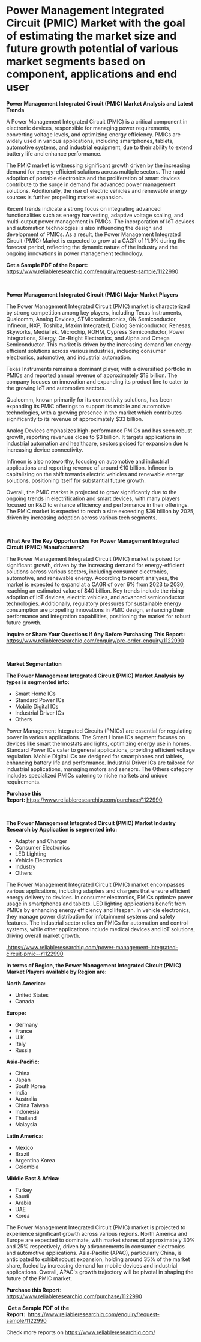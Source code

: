 <p><h1>Power Management Integrated Circuit (PMIC) Market with the goal of estimating the market size and future growth potential of various market segments based on component, applications and end user</h1></p><p><strong>Power Management Integrated Circuit (PMIC) Market Analysis and Latest Trends</strong></p>
<p><p>A Power Management Integrated Circuit (PMIC) is a critical component in electronic devices, responsible for managing power requirements, converting voltage levels, and optimizing energy efficiency. PMICs are widely used in various applications, including smartphones, tablets, automotive systems, and industrial equipment, due to their ability to extend battery life and enhance performance.</p><p>The PMIC market is witnessing significant growth driven by the increasing demand for energy-efficient solutions across multiple sectors. The rapid adoption of portable electronics and the proliferation of smart devices contribute to the surge in demand for advanced power management solutions. Additionally, the rise of electric vehicles and renewable energy sources is further propelling market expansion.</p><p>Recent trends indicate a strong focus on integrating advanced functionalities such as energy harvesting, adaptive voltage scaling, and multi-output power management in PMICs. The incorporation of IoT devices and automation technologies is also influencing the design and development of PMICs. As a result, the Power Management Integrated Circuit (PMIC) Market is expected to grow at a CAGR of 11.9% during the forecast period, reflecting the dynamic nature of the industry and the ongoing innovations in power management technology.</p></p>
<p><strong>Get a Sample PDF of the Report:&nbsp;</strong> <a href="https://www.reliableresearchiq.com/enquiry/request-sample/1122990?utm_campaign=3513&utm_medium=2&utm_source=Github&utm_content=ia&utm_term=07042025&utm_id=power-management-integrated-circuit-pmic">https://www.reliableresearchiq.com/enquiry/request-sample/1122990</a></p>
<p>&nbsp;</p>
<p><strong>Power Management Integrated Circuit (PMIC) Major Market Players</strong></p>
<p><p>The Power Management Integrated Circuit (PMIC) market is characterized by strong competition among key players, including Texas Instruments, Qualcomm, Analog Devices, STMicroelectronics, ON Semiconductor, Infineon, NXP, Toshiba, Maxim Integrated, Dialog Semiconductor, Renesas, Skyworks, MediaTek, Microchip, ROHM, Cypress Semiconductor, Power Integrations, Silergy, On-Bright Electronics, and Alpha and Omega Semiconductor. This market is driven by the increasing demand for energy-efficient solutions across various industries, including consumer electronics, automotive, and industrial automation.</p><p>Texas Instruments remains a dominant player, with a diversified portfolio in PMICs and reported annual revenue of approximately $18 billion. The company focuses on innovation and expanding its product line to cater to the growing IoT and automotive sectors. </p><p>Qualcomm, known primarily for its connectivity solutions, has been expanding its PMIC offerings to support its mobile and automotive technologies, with a growing presence in the market which contributes significantly to its revenue of approximately $33 billion.</p><p>Analog Devices emphasizes high-performance PMICs and has seen robust growth, reporting revenues close to $3 billion. It targets applications in industrial automation and healthcare, sectors poised for expansion due to increasing device connectivity.</p><p>Infineon is also noteworthy, focusing on automotive and industrial applications and reporting revenue of around €10 billion. Infineon is capitalizing on the shift towards electric vehicles and renewable energy solutions, positioning itself for substantial future growth.</p><p>Overall, the PMIC market is projected to grow significantly due to the ongoing trends in electrification and smart devices, with many players focused on R&D to enhance efficiency and performance in their offerings. The PMIC market is expected to reach a size exceeding $36 billion by 2025, driven by increasing adoption across various tech segments.</p></p>
<p>&nbsp;</p>
<p><strong>What Are The Key Opportunities For Power Management Integrated Circuit (PMIC) Manufacturers?</strong></p>
<p><p>The Power Management Integrated Circuit (PMIC) market is poised for significant growth, driven by the increasing demand for energy-efficient solutions across various sectors, including consumer electronics, automotive, and renewable energy. According to recent analyses, the market is expected to expand at a CAGR of over 6% from 2023 to 2030, reaching an estimated value of $40 billion. Key trends include the rising adoption of IoT devices, electric vehicles, and advanced semiconductor technologies. Additionally, regulatory pressures for sustainable energy consumption are propelling innovations in PMIC design, enhancing their performance and integration capabilities, positioning the market for robust future growth.</p></p>
<p><strong>Inquire or Share Your Questions If Any Before Purchasing This Report:</strong> <a href="https://www.reliableresearchiq.com/enquiry/pre-order-enquiry/1122990?utm_campaign=3513&utm_medium=2&utm_source=Github&utm_content=ia&utm_term=07042025&utm_id=power-management-integrated-circuit-pmic">https://www.reliableresearchiq.com/enquiry/pre-order-enquiry/1122990</a></p>
<p>&nbsp;</p>
<p><strong>Market Segmentation</strong></p>
<p><strong>The Power Management Integrated Circuit (PMIC) Market Analysis by types is segmented into:</strong></p>
<p><ul><li>Smart Home ICs</li><li>Standard Power ICs</li><li>Mobile Digital ICs</li><li>Industrial Driver ICs</li><li>Others</li></ul></p>
<p><p>Power Management Integrated Circuits (PMICs) are essential for regulating power in various applications. The Smart Home ICs segment focuses on devices like smart thermostats and lights, optimizing energy use in homes. Standard Power ICs cater to general applications, providing efficient voltage regulation. Mobile Digital ICs are designed for smartphones and tablets, enhancing battery life and performance. Industrial Driver ICs are tailored for industrial applications, managing motors and sensors. The Others category includes specialized PMICs catering to niche markets and unique requirements.</p></p>
<p><strong>Purchase this Report:&nbsp;</strong><a href="https://www.reliableresearchiq.com/purchase/1122990?utm_campaign=3513&utm_medium=2&utm_source=Github&utm_content=ia&utm_term=07042025&utm_id=power-management-integrated-circuit-pmic">https://www.reliableresearchiq.com/purchase/1122990</a></p>
<p>&nbsp;</p>
<p><strong>The Power Management Integrated Circuit (PMIC) Market Industry Research by Application is segmented into:</strong></p>
<p><ul><li>Adapter and Charger</li><li>Consumer Electronics</li><li>LED Lighting</li><li>Vehicle Electronics</li><li>Industry</li><li>Others</li></ul></p>
<p><p>The Power Management Integrated Circuit (PMIC) market encompasses various applications, including adapters and chargers that ensure efficient energy delivery to devices. In consumer electronics, PMICs optimize power usage in smartphones and tablets. LED lighting applications benefit from PMICs by enhancing energy efficiency and lifespan. In vehicle electronics, they manage power distribution for infotainment systems and safety features. The industrial sector relies on PMICs for automation and control systems, while other applications include medical devices and IoT solutions, driving overall market growth.</p></p>
<p><a href="https://www.reliableresearchiq.com/power-management-integrated-circuit-pmic--r1122990?utm_campaign=3513&utm_medium=2&utm_source=Github&utm_content=ia&utm_term=07042025&utm_id=power-management-integrated-circuit-pmic">&nbsp;https://www.reliableresearchiq.com/power-management-integrated-circuit-pmic--r1122990</a></p>
<p><strong>In terms of Region, the Power Management Integrated Circuit (PMIC) Market Players available by Region are:</strong></p>
<p>
    <p> <strong> North America: </strong>
        <ul>
            <li>United States</li>
            <li>Canada</li>
        </ul>
        </p> 
    <p> <strong> Europe: </strong>
        <ul>
            <li>Germany</li>
            <li>France</li>
            <li>U.K.</li>
            <li>Italy</li>
            <li>Russia</li>
        </ul>
        </p> 
    <p> <strong> Asia-Pacific: </strong>
        <ul>
            <li>China</li>
            <li>Japan</li>
            <li>South Korea</li>
            <li>India</li>
            <li>Australia</li>
            <li>China Taiwan</li>
            <li>Indonesia</li>
            <li>Thailand</li>
            <li>Malaysia</li>
        </ul>
        </p> 
    <p> <strong> Latin America: </strong>
        <ul>
            <li>Mexico</li>
            <li>Brazil</li>
            <li>Argentina Korea</li>
            <li>Colombia</li>
        </ul>
        </p> 
    <p> <strong> Middle East & Africa: </strong>
        <ul>
            <li>Turkey</li>
            <li>Saudi</li>
            <li>Arabia</li>
            <li>UAE</li>
            <li>Korea</li>
        </ul>
    </p>
    </p>
<p><p>The Power Management Integrated Circuit (PMIC) market is projected to experience significant growth across various regions. North America and Europe are expected to dominate, with market shares of approximately 30% and 25% respectively, driven by advancements in consumer electronics and automotive applications. Asia-Pacific (APAC), particularly China, is anticipated to exhibit robust expansion, holding around 35% of the market share, fueled by increasing demand for mobile devices and industrial applications. Overall, APAC's growth trajectory will be pivotal in shaping the future of the PMIC market.</p></p>
<p><strong>Purchase this Report: </strong><a href="https://www.reliableresearchiq.com/purchase/1122990?utm_campaign=3513&utm_medium=2&utm_source=Github&utm_content=ia&utm_term=07042025&utm_id=power-management-integrated-circuit-pmic">https://www.reliableresearchiq.com/purchase/1122990</a></p>
<p>&nbsp;<strong>Get a Sample PDF of the Report:&nbsp;&nbsp;</strong><a href="https://www.reliableresearchiq.com/enquiry/request-sample/1122990?utm_campaign=3513&utm_medium=2&utm_source=Github&utm_content=ia&utm_term=07042025&utm_id=power-management-integrated-circuit-pmic">https://www.reliableresearchiq.com/enquiry/request-sample/1122990</a></p>
<p><strong></strong></p>
<p>Check more reports on <a href="https://www.reliableresearchiq.com/?utm_campaign=3513&utm_medium=2&utm_source=Github&utm_content=ia&utm_term=07042025&utm_id=power-management-integrated-circuit-pmic">https://www.reliableresearchiq.com/</a></p>